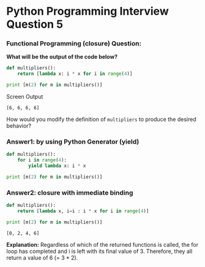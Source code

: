 # Python Programming Interview Question 5

### Functional Programming (closure) Question:

**What will be the output of the code below?**


```python
def multipliers():
    return [lambda x: i * x for i in range(4)]

print [m(2) for m in multipliers()]
```

Screen Output
```
[6, 6, 6, 6]
```

How would you modify the definition of `multipliers` to produce the desired behavior?


### Answer1: by using Python Generator (yield)

```python
def multipliers():
    for i in range(4):
        yield lambda x: i * x

print [m(2) for m in multipliers()]
```

### Answer2: closure with immediate binding

```python
def multipliers():
    return [lambda x, i=i : i * x for i in range(4)]

print [m(2) for m in multipliers()]
```

```
[0, 2, 4, 6]
```

**Explanation:**
Regardless of which of the returned functions is called, the for loop has completed and i is left with its final value of 3. Therefore, they all return a value of 6 (= 3 * 2).